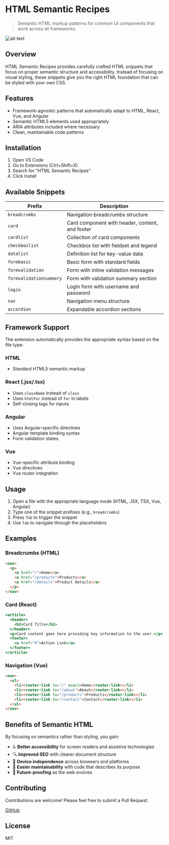 # HTML Semantic Recipes

> Semantic HTML markup patterns for common UI components that work across all frameworks.

![alt text](https://i.postimg.cc/90cpYQ4T/preview.gif "Snippets Preview")

## Overview

HTML Semantic Recipes provides carefully crafted HTML snippets that focus on proper semantic structure and accessibility. Instead of focusing on visual styling, these snippets give you the right HTML foundation that can be styled with your own CSS.

## Features

- Framework-agnostic patterns that automatically adapt to HTML, React, Vue, and Angular
- Semantic HTML5 elements used appropriately
- ARIA attributes included where necessary
- Clean, maintainable code patterns

## Installation

1. Open VS Code
2. Go to Extensions (Ctrl+Shift+X)
3. Search for "HTML Semantic Recipes"
4. Click Install

## Available Snippets

| Prefix                  | Description                                     |
| ----------------------- | ----------------------------------------------- |
| `breadcrumbs`           | Navigation breadcrumbs structure                |
| `card`                  | Card component with header, content, and footer |
| `cardlist`              | Collection of card components                   |
| `checkboxlist`          | Checkbox list with fieldset and legend          |
| `datalist`              | Definition list for key-value data              |
| `formbasic`             | Basic form with standard fields                 |
| `formvalidation`        | Form with inline validation messages            |
| `formvalidationsummary` | Form with validation summary section            |
| `login`                 | Login form with username and password           |
| `nav`                   | Navigation menu structure                       |
| `accordion`             | Expandable accordion sections                   |

## Framework Support

The extension automatically provides the appropriate syntax based on the file type:

### HTML

- Standard HTML5 semantic markup

### React (.jsx/.tsx)

- Uses `className` instead of `class`
- Uses `htmlFor` instead of `for` in labels
- Self-closing tags for inputs

### Angular

- Uses Angular-specific directives
- Angular template binding syntax
- Form validation states

### Vue

- Vue-specific attribute binding
- Vue directives
- Vue router integration

## Usage

1. Open a file with the appropriate language mode (HTML, JSX, TSX, Vue, Angular)
2. Type one of the snippet prefixes (e.g., `breadcrumbs`)
3. Press `Tab` to trigger the snippet
4. Use `Tab` to navigate through the placeholders

## Examples

### Breadcrumbs (HTML)

```html
<nav>
  <p>
    <a href="/">Home</a>
    <a href="/products">Products</a>
    <a href="/details">Product Details</a>
  </p>
</nav>
```

### Card (React)

```jsx
<article>
  <header>
    <h2>Card Title</h2>
  </header>
  <p>Card content goes here providing key information to the user.</p>
  <footer>
    <a href="#">Action Link</a>
  </footer>
</article>
```

### Navigation (Vue)

```html
<nav>
  <ul>
    <li><router-link to="/" exact>Home</router-link></li>
    <li><router-link to="/about">About</router-link></li>
    <li><router-link to="/products">Products</router-link></li>
    <li><router-link to="/contact">Contact</router-link></li>
  </ul>
</nav>
```

## Benefits of Semantic HTML

By focusing on semantics rather than styling, you gain:

- ♿ **Better accessibility** for screen readers and assistive technologies
- 🔍 **Improved SEO** with clearer document structure
- 📱 **Device independence** across browsers and platforms
- 🧠 **Easier maintainability** with code that describes its purpose
- 🚀 **Future-proofing** as the web evolves

## Contributing

Contributions are welcome! Please feel free to submit a Pull Request.

[GitHub](https://github.com/letyassine/vsc-html-semantic-recipes)

## License

MIT
